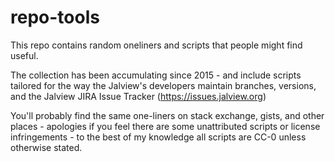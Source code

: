 # repo-tools
This repo contains random oneliners and scripts that people might find useful. 

The collection has been accumulating since 2015 - and include scripts tailored for the way the Jalview's developers maintain branches, versions, and the Jalview JIRA Issue Tracker (https://issues.jalview.org)

You'll probably find the same one-liners on stack exchange, gists, and other places - apologies if you feel there are some unattributed scripts or license infringements - to the best of my knowledge all scripts are CC-0 unless otherwise stated.
